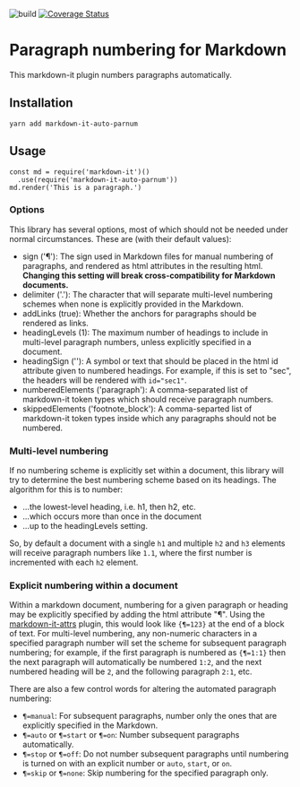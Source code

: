 ![build](https://travis-ci.org/dnotes/markdown-it-auto-parnum.svg?branch=master)
[![Coverage Status](https://coveralls.io/repos/github/dnotes/markdown-it-auto-parnum/badge.svg?branch=master)](https://coveralls.io/github/dnotes/markdown-it-auto-parnum?branch=master)

# Paragraph numbering for Markdown

This markdown-it plugin numbers paragraphs automatically. 

## Installation

`yarn add markdown-it-auto-parnum`

## Usage

```
const md = require('markdown-it')()
  .use(require('markdown-it-auto-parnum'))
md.render('This is a paragraph.')
```

### Options

This library has several options, most of which should not be needed under normal circumstances. These are (with their default values):

- sign ('¶'): The sign used in Markdown files for manual numbering of paragraphs, and rendered as html attributes in the resulting html. **Changing this setting will break cross-compatibility for Markdown documents.**
- delimiter ('.'): The character that will separate multi-level numbering schemes when none is explicitly provided in the Markdown.
- addLinks (true): Whether the anchors for paragraphs should be rendered as links.
- headingLevels (1): The maximum number of headings to include in multi-level paragraph numbers, unless explicitly specified in a document.
- headingSign (''): A symbol or text that should be placed in the html id attribute given to numbered headings. For example, if this is set to "sec", the headers will be rendered with `id="sec1"`.
- numberedElements ('paragraph'): A comma-separated list of markdown-it token types which should receive paragraph numbers.
- skippedElements ('footnote_block'): A comma-separted list of markdown-it token types inside which any paragraphs should not be numbered.

### Multi-level numbering

If no numbering scheme is explicitly set within a document, this library will try to determine the best numbering scheme based on its headings. The algorithm for this is to number:
- ...the lowest-level heading, i.e. h1, then h2, etc.
- ...which occurs more than once in the document
- ...up to the headingLevels setting.

So, by default a document with a single `h1` and multiple `h2` and `h3` elements will receive paragraph numbers like `1.1`, where the first number is incremented with each `h2` element.

### Explicit numbering within a document

Within a markdown document, numbering for a given paragraph or heading may be explicitly specified by adding the html attribute "¶". Using the [markdown-it-attrs](https://github.com/arve0/markdown-it-attrs) plugin, this would look like `{¶=123}` at the end of a block of text. For multi-level numbering, any non-numeric characters in a specified paragraph number will set the scheme for subsequent paragraph numbering; for example, if the first paragraph is numbered as `{¶=1:1}` then the next paragraph will automatically be numbered `1:2`, and the next numbered heading will be `2`, and the following paragraph `2:1`, etc.

There are also a few control words for altering the automated paragraph numbering:

- `¶=manual`: For subsequent paragraphs, number only the ones that are explicitly specified in the Markdown.
- `¶=auto` or `¶=start` or `¶=on`: Number subsequent paragraphs automatically.
- `¶=stop` or `¶=off`: Do not number subsequent paragraphs until numbering is turned on with an explicit number or `auto`, `start`, or `on`.
- `¶=skip` or `¶=none`: Skip numbering for the specified paragraph only.